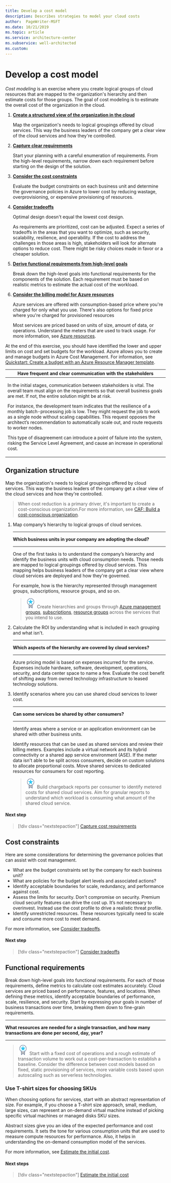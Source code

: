 ```yaml
---
title: Develop a cost model
description: Describes strategies to model your cloud costs
author:  PageWriter-MSFT
ms.date: 10/21/2019
ms.topic: article
ms.service: architecture-center
ms.subservice: well-architected
ms.custom: 
---
```


# Develop a cost model
_Cost modeling_ is an exercise where you create logical groups of cloud resources that are mapped to the organization's hierarchy and then estimate costs for those groups. The goal of cost modeling is to estimate the overall cost of the organization in the cloud. 

1.  [**Create a structured view of the organization in the cloud**](#organization-structure)
    
    Map the organization's needs to logical groupings offered by cloud services. This way the business leaders of the company get a clear view of the cloud services and how they're controlled.
2.  [**Capture clear requirements**](cost-des-cap.md)
    
    Start your planning with a careful enumeration of requirements. From the high-level requirements, narrow down each requirement before starting on the design of the solution. 

3.	[**Consider the cost constraints**](#cost-constraints)

    Evaluate the budget constraints on each business unit and determine the governance policies in Azure to lower cost by reducing wastage, overprovisioning, or expensive provisioning of resources.

4.	[**Consider tradeoffs**](cost-tradeoffs.md)
    
    Optimal design doesn't equal the lowest cost design.
    
    As requirements are prioritized, cost can be adjusted. Expect a series of tradeoffs in the areas that you want to optimize, such as security, scalability, resilience, and operability. If the cost to address the challenges in those areas is high, stakeholders will look for alternate options to reduce cost. There might be risky choices made in favor or a cheaper solution.

5. [**Derive functional requirements from high-level goals**](#functional-requirements)

    Break down the high-level goals into functional requirements for the components of the solution. Each requirement must be based on realistic metrics to estimate the actual cost of the workload.

6. [**Consider the billing model for Azure resources**](cost-des-cons-fixed.md)

    Azure services are offered with consumption-based price where you're charged for only what you use. There's also options for fixed price where you're charged for provisioned resources

    Most services are priced based on units of size, amount of data, or operations. Understand the meters that are used to track usage. For more information, see [Azure resources](cost-des-res.md).

At the end of this exercise, you should have identified the lower and upper limits on cost and set budgets for the workload. Azure allows you to create and manage budgets in Azure Cost Management. For information, see [Quickstart: Create a budget with an Azure Resource Manager template](/azure/cost-management-billing/costs/quick-create-budget-template?tabs=CLI).


|Have frequent and clear communication with the stakeholders|
|---|
|<p>In the initial stages, communication between stakeholders is vital. The overall team must  align on the requirements so that overall business goals are met. If not, the entire solution might be at risk. </p><p>For instance, the development team indicates that the resilience of a monthly batch-processing job is low. They might request the job to work as a single node without scaling capabilities. This request opposes the architect’s recommendation to automatically scale out, and route requests to worker nodes. </p><p>This type of disagreement can introduce a point of failure into the system, risking the Service Level Agreement, and cause an increase in operational cost.</p>


## Organization structure
Map the organization's needs to logical groupings offered by cloud services. This way the business leaders of the company get a clear view of the cloud services and how they're controlled.

> When cost reduction is a primary driver, it's important to create a cost-conscious organization.For more information, see [CAF: Build a cost-conscious organization](/azure/cloud-adoption-framework/organize/cost-conscious-organization).

1. Map company’s hierarchy to logical groups of cloud services.

    </p>
    <hr><b>Which business units in your company are adopting the cloud?</b><hr>

    One of the first tasks is to understand the company’s hierarchy and identify the business units with cloud consumption needs. Those needs are mapped to logical groupings offered by cloud services. This mapping helps business leaders of the company get a clear view where cloud services are deployed and how they're governed. 
    
    For example, how is the hierarchy represented through management groups, subscriptions, resource groups, and so on. 
    
    > ![Task](../../_images/i_best-practices.png) Create hierarchies and groups through [Azure management groups](/azure/governance/management-groups/), [subscriptions](/azure/cost-management-billing/manage/create-subscription), [resource groups](/azure/azure-resource-manager/management/manage-resource-groups-portal#what-is-a-resource-group) across the services that you intend to use.

2. Calculate the ROI by understanding what is included in each grouping and what isn't.

    <hr><b>Which aspects of the hierarchy are covered by cloud services?</b><hr>

    Azure pricing model is based on expenses incurred for the service. Expenses include hardware, software, development, operations, security, and data center space to name a few. Evaluate the cost benefit of shifting away from owned technology infrastructure to leased technology solutions.

3. Identify scenarios where you can use shared cloud services to lower cost. 

    <hr>
    <b>Can some services be shared by other consumers?</b>
    <hr>

    Identify areas where a service or an application environment can be shared with other business units. 

    Identify resources that can be used as shared services and review their billing meters. Examples include a virtual network and its hybrid connectivity or a shared app service environment (ASE). If the meter data isn't able to be split across consumers, decide on custom solutions to allocate proportional costs. Move shared services to dedicated resources for consumers for cost reporting. 

    > ![Task](../../_images/i_best-practices.png)  Build chargeback reports per consumer to identify metered costs for shared cloud services. Aim for granular reports to understand which workload is consuming what amount of the shared cloud service. 

#### Next step
> [!div class="nextstepaction"]
> [Capture cost requirements](./cost-des-cap.md)

## Cost constraints

Here are some considerations for determining the governance policies that can assist with cost management. 

-	What are the budget constraints set by the company for each business unit?
-	What are policies for the budget alert levels and associated actions?
-	Identify acceptable boundaries for scale, redundancy, and performance against cost. 
-	Assess the limits for security. Don't compromise on security. Premium cloud security features can drive the cost up. It’s not necessary to overinvest. Instead use the cost profile to drive a realistic threat profile. 
-	Identify unrestricted resources. These resources typically need to scale and consume more cost to meet demand.

For more information, see [Consider tradeoffs](cost-tradeoffs.md).

#### Next step
> [!div class="nextstepaction"]
> [Consider tradeoffs](./cost-tradeoffs.md)

## Functional requirements

Break down high-level goals into functional requirements. For each of those requirements, define metrics to calculate cost estimates accurately. Cloud services are priced based on performance, features, and locations. When defining these metrics, identify acceptable boundaries of performance, scale, resilience, and security. Start by expressing your goals in number of business transactions over time, breaking them down to fine-grain requirements.

<hr><b>What resources are needed for a single transaction, and how many transactions are done per second, day, year?</b> <hr>


> ![Task](../../_images/i_best-practices.png) Start with a fixed cost of operations and a rough estimate of transaction volume to work out a cost-per-transaction to establish a baseline. Consider the difference between cost models based on fixed, static provisioning of services, more variable costs based upon autoscaling such as serverless technologies. 

### Use T-shirt sizes for choosing SKUs
When choosing options for services, start with an abstract representation of size. For example, if you choose a T-shirt size approach, small, medium, large sizes, can represent an on-demand virtual machine instead of picking specific virtual machines or managed disks SKU sizes. 

Abstract sizes give you an idea of the expected performance and cost requirements. It sets the tone for various consumption units that are used to measure compute resources for performance. Also, it helps in understanding the on-demand consumption model of the services. 

For more information, see [Estimate the initial cost](./cost-des-estimate.md).

#### Next steps

> [!div class="nextstepaction"]
> [Estimate the initial cost](./cost-des-estimate.md)